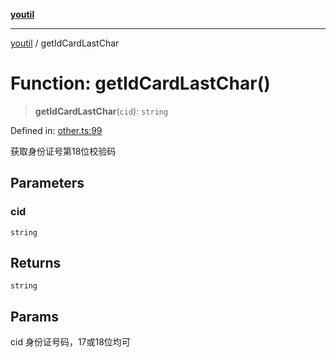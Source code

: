 [**youtil**](../README.md)

***

[youtil](../globals.md) / getIdCardLastChar

# Function: getIdCardLastChar()

> **getIdCardLastChar**(`cid`): `string`

Defined in: [other.ts:99](https://github.com/sxei/youtil/blob/8e9577520240aa8b6f6b2cd2200d03ed8000ea52/src/other.ts#L99)

获取身份证号第18位校验码

## Parameters

### cid

`string`

## Returns

`string`

## Params

cid 身份证号码，17或18位均可
